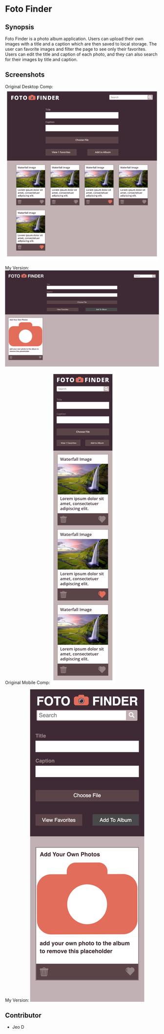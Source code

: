 # Foto Finder

## Synopsis
  Foto Finder is a photo album application. Users can upload their own images with a title and a caption which are then saved to local storage. The user can favorite images and filter the page to see only their favorites. Users can edit the title and caption of each photo, and they can also search for their images by title and caption.

## Screenshots
  Original Desktop Comp:
  ![screenshot of original Foto Finder](images/fotofinder-desktop-original.png)

  My Version:
  ![screenshot of my version](images/my-fotofinder-desktop.png)

  Original Mobile Comp:
  ![screenshot of original mobile Foto Finder](images/fotofinder-mobile-original.png)

  My Version:
  ![screenshot of my mobile version](images/my-fotofinder-mobile.png)

## Contributor
* Jeo D
